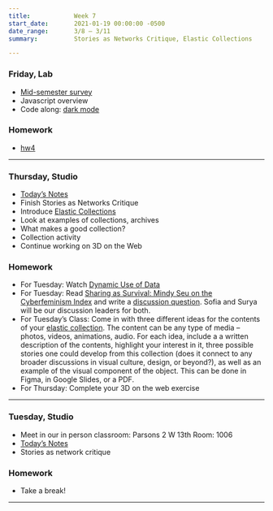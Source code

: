 ```yaml
---
title:            Week 7
start_date:       2021-01-19 00:00:00 -0500
date_range:       3/8 – 3/11
summary:          Stories as Networks Critique, Elastic Collections

---
```


### Friday, Lab

- [Mid-semester survey](https://forms.gle/jKq8mX31LfqUEwKH7)
- Javascript overview
- Code along: [dark mode](https://glitch.com/~ci-js-intro)

### Homework

- [hw4](https://www.dropbox.com/scl/fi/i659ks2ixfpibw58iyl9n/hw4-modes-choose-your-own-tutorial.paper?dl=0&rlkey=6wt5upx1ozb78fozx0w6i9fwb)

---

### Thursday, Studio

- [Today&rsquo;s Notes](https://paper.dropbox.com/doc/Week-7b-Critique-Continues-Introducing-Elastic-Collections--Bdb4HFBjdovgwDVnkYNEURrGAQ-lkrms3x7JRKshxnq44qiP)
- Finish Stories as Networks Critique
- Introduce [Elastic Collections](../projects/3-elastic-collections)
- Look at examples of collections, archives
- What makes a good collection?
- Collection activity
- Continue working on 3D on the Web


### Homework
- For Tuesday: Watch [Dynamic Use of Data](https://vimeo.com/showcase/8025633/video/518366983)
- For Tuesday: Read [Sharing as Survival: Mindy Seu on the Cyberfeminism Index](https://walkerart.org/magazine/sharing-as-survival-mindy-seu-cyberfeminism-index) and write a [discussion question](https://paper.dropbox.com/doc/Parsons-Core-Interaction-S22-Reading-Reflections--BbijzYVKqjMLwKGisVu2d~FfAQ-xcAaUIV4Syfp3zmAR7IMi). Sofia and Surya will be our discussion leaders for both.
- For Tuesday&rsquo;s Class: Come in with three different ideas for the contents of your [elastic collection](../projects/3-elastic-collections). The content can be any type of media – photos, videos, animations, audio. For each idea, include a a written description of the contents, highlight your interest in it, three possible stories one could develop from this collection (does it connect to any broader discussions in visual culture, design, or beyond?), as well as an example of the visual component of the object. This can be done in Figma, in Google Slides, or a PDF.
- For Thursday: Complete your 3D on the web exercise 



---


### Tuesday, Studio

- Meet in our in person classroom: Parsons 2 W 13th
 Room: 1006
- [Today&rsquo;s Notes](https://paper.dropbox.com/doc/Critique-2-Stories-as-Networks--BdRJZBkPbct3zrz_VVIFNny8AQ-OcbVRwMH4me48lTTdL9wA)
- Stories as network critique

### Homework
- Take a break!

---